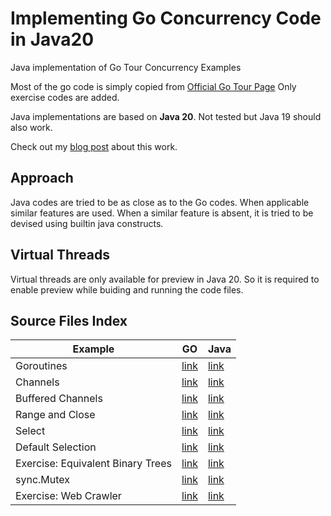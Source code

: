 # Implementing Go Concurrency Code in Java20
Java implementation of Go Tour Concurrency Examples

Most of the go code is simply copied from [Official Go Tour Page](https://go.dev/tour/concurrency/1)
Only exercise codes are added.

Java implementations are based on **Java 20**. Not tested but Java 19 should also work.

Check out my [blog post](https://habanoz.github.io/tech-feed/workshop/implementing-go-concurrency-java20/) about this work.

## Approach

Java codes are tried to be as close as to the Go codes. When applicable similar features are used. When a similar feature is absent, it is tried to be devised using builtin java constructs.

## Virtual Threads

Virtual threads are only available for preview in Java 20. So it is required to enable preview while buiding and running the code files.

## Source Files Index

| Example                           | GO                                                | Java                                                                            |
|-----------------------------------|---------------------------------------------------|---------------------------------------------------------------------------------|
| Goroutines                        | [link](go-concurrency/goroutines.go)              | [link](java20-concurrency/src/main/java/org/example/Goroutines.java)            |
| Channels                          | [link](go-concurrency/channels.go)                | [link](java20-concurrency/src/main/java/org/example/Channels.java)              |
| Buffered Channels                 | [link](go-concurrency/buffered_channels.go)       | [link](java20-concurrency/src/main/java/org/example/BufferedChannels.java)      |
| Range and Close                   | [link](go-concurrency/range_and_close.go)         | [link](java20-concurrency/src/main/java/org/example/RangeAndClose.java)          |
| Select                            | [link](go-concurrency/select.go)                  | [link](java20-concurrency/src/main/java/org/example/Select.java)                 |
| Default Selection                 | [link](go-concurrency/default_selection.go)       | [link](java20-concurrency/src/main/java/org/example/DefaultSelection.java)      |
| Exercise: Equivalent Binary Trees | [link](go-concurrency/equivalent_binary_trees.go) | [link](java20-concurrency/src/main/java/org/example/EquivalentBinaryTrees.java) |
| sync.Mutex                        | [link](go-concurrency/sync_mutex.go)              | [link](java20-concurrency/src/main/java/org/example/SyncMutex.java)             |
| Exercise: Web Crawler             | [link](go-concurrency/web_crawler.go)             | [link](java20-concurrency/src/main/java/org/example/WebCrawler.java)            |
